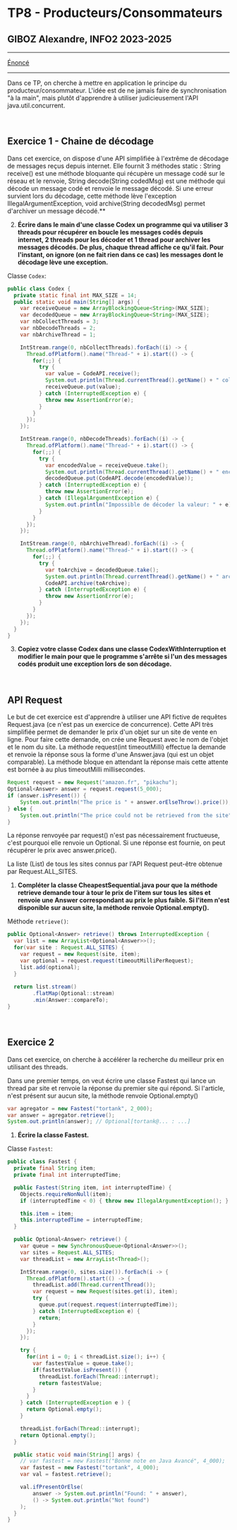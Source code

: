 # TP8 - Producteurs/Consommateurs
## GIBOZ Alexandre, INFO2 2023-2025
***

[Énoncé](https://igm.univ-mlv.fr/coursconcurrenceinfo2/tds/td08.html)
***

Dans ce TP, on cherche à mettre en application le principe du producteur/consommateur. 
L'idée est de ne jamais faire de synchronisation "à la main", mais plutôt d'apprendre à utiliser judicieusement l'API java.util.concurrent.

<br>

## Exercice 1 - Chaine de décodage

Dans cet exercice, on dispose d'une API simplifiée à l'extrême de décodage de messages reçus depuis internet. Elle fournit 3 méthodes static :
String receive() est une méthode bloquante qui récupère un message codé sur le réseau et le renvoie,
String decode(String codedMsg) est une méthode qui décode un message codé et renvoie le message décodé. Si une erreur survient lors du décodage, cette méthode lève l'exception IllegalArgumentException,
void archive(String decodedMsg) permet d'archiver un message décodé.**

2. **Écrire dans le main d'une classe Codex un programme qui va utiliser 3 threads pour récupérer en boucle les messages codés depuis internet, 2 threads pour les décoder et 1 thread pour archiver les messages décodés. 
     De plus, chaque thread affiche ce qu'il fait. 
     Pour l'instant, on ignore (on ne fait rien dans ce cas) les messages dont le décodage lève une exception.**

Classe `Codex`:
```java
public class Codex {
  private static final int MAX_SIZE = 14;
  public static void main(String[] args) {
    var receiveQueue = new ArrayBlockingQueue<String>(MAX_SIZE);
    var decodedQueue = new ArrayBlockingQueue<String>(MAX_SIZE);
    var nbCollectThreads = 3;
    var nbDecodeThreads = 2;
    var nbArchiveThread = 1;

    IntStream.range(0, nbCollectThreads).forEach((i) -> {
      Thread.ofPlatform().name("Thread-" + i).start(() -> {
        for(;;) {
          try {
            var value = CodeAPI.receive();
            System.out.println(Thread.currentThread().getName() + " collects value: " + value);
            receiveQueue.put(value);
          } catch (InterruptedException e) {
            throw new AssertionError(e);
          }
        }
      });
    });

    IntStream.range(0, nbDecodeThreads).forEach((i) -> {
      Thread.ofPlatform().name("Thread-" + i).start(() -> {
        for(;;) {
          try {
            var encodedValue = receiveQueue.take();
            System.out.println(Thread.currentThread().getName() + " encodes value: " + encodedValue);
            decodedQueue.put(CodeAPI.decode(encodedValue));
          } catch (InterruptedException e) {
            throw new AssertionError(e);
          } catch (IllegalArgumentException e) {
            System.out.println("Impossible de décoder la valeur: " + e);
          }
        }
      });
    });

    IntStream.range(0, nbArchiveThread).forEach((i) -> {
      Thread.ofPlatform().name("Thread-" + i).start(() -> {
        for(;;) {
          try {
            var toArchive = decodedQueue.take();
            System.out.println(Thread.currentThread().getName() + " archives value: " + toArchive);
            CodeAPI.archive(toArchive);
          } catch (InterruptedException e) {
            throw new AssertionError(e);
          }
        }
      });
    });
  }
}
```

3. **Copiez votre classe Codex dans une classe CodexWithInterruption et modifier le main pour que le programme s'arrête si l'un des messages codés produit une exception lors de son décodage.**



<br>

## API Request

Le but de cet exercice est d'apprendre à utiliser une API fictive de requêtes Request.java (ce n'est pas un exercice de concurrence). 
Cette API très simplifiée permet de demander le prix d'un objet sur un site de vente en ligne. 
Pour faire cette demande, on crée une Request avec le nom de l'objet et le nom du site. 
La méthode request(int timeoutMilli) effectue la demande et renvoie la réponse sous la forme d'une Answer.java (qui est un objet comparable). 
La méthode bloque en attendant la réponse mais cette attente est bornée à au plus timeoutMilli millisecondes.
```java
Request request = new Request("amazon.fr", "pikachu");
Optional<Answer> answer = request.request(5_000);
if (answer.isPresent()) {
    System.out.println("The price is " + answer.orElseThrow().price());
} else {
    System.out.println("The price could not be retrieved from the site");
}
```

La réponse renvoyée par request() n'est pas nécessairement fructueuse, c'est pourquoi elle renvoie un Optional<Answer>. 
Si une réponse est fournie, on peut récupérer le prix avec answer.price().

La liste (List<String>) de tous les sites connus par l'API Request peut-être obtenue par Request.ALL_SITES.

1. **Compléter la classe CheapestSequential.java pour que la méthode retrieve demande tour à tour le prix de l'item sur tous les sites et renvoie une Answer correspondant au prix le plus faible. 
     Si l'item n'est disponible sur aucun site, la méthode renvoie Optional.empty().**

Méthode `retrieve()`:
```java
public Optional<Answer> retrieve() throws InterruptedException {
  var list = new ArrayList<Optional<Answer>>();
  for(var site : Request.ALL_SITES) {
    var request = new Request(site, item);
    var optional = request.request(timeoutMilliPerRequest);
    list.add(optional);
  }
  
  return list.stream()
        .flatMap(Optional::stream)
        .min(Answer::compareTo);
}
```

<br>

## Exercice 2

Dans cet exercice, on cherche à accélérer la recherche du meilleur prix en utilisant des threads.

Dans une premier temps, on veut écrire une classe Fastest qui lance un thread par site et renvoie la réponse du premier site qui répond. 
Si l'article, n'est présent sur aucun site, la méthode renvoie Optional.empty()
```java
var agregator = new Fastest("tortank", 2_000);
var answer = agregator.retrieve();
System.out.println(answer); // Optional[tortank@... : ...]
```

1. **Écrire la classe Fastest.**

Classe `Fastest`:
```java
public class Fastest {
  private final String item;
  private final int interruptedTime;

  public Fastest(String item, int interruptedTime) {
    Objects.requireNonNull(item);
    if (interruptedTime < 0) { throw new IllegalArgumentException(); }

    this.item = item;
    this.interruptedTime = interruptedTime;
  }

  public Optional<Answer> retrieve() {
    var queue = new SynchronousQueue<Optional<Answer>>();
    var sites = Request.ALL_SITES;
    var threadList = new ArrayList<Thread>();

    IntStream.range(0, sites.size()).forEach(i -> {
      Thread.ofPlatform().start(() -> {
        threadList.add(Thread.currentThread());
        var request = new Request(sites.get(i), item);
        try {
          queue.put(request.request(interruptedTime));
        } catch (InterruptedException e) {
          return;
        }
      });
    });

    try {
      for(int i = 0; i < threadList.size(); i++) {
        var fastestValue = queue.take();
        if(fastestValue.isPresent()) {
          threadList.forEach(Thread::interrupt);
          return fastestValue;
        }
      }
    } catch (InterruptedException e ) {
      return Optional.empty();
    }

    threadList.forEach(Thread::interrupt);
    return Optional.empty();
  }

  public static void main(String[] args) {
    // var fastest = new Fastest("Bonne note en Java Avancé", 4_000);
    var fastest = new Fastest("tortank", 4_000);
    var val = fastest.retrieve();

    val.ifPresentOrElse(
        answer -> System.out.println("Found: " + answer),
        () -> System.out.println("Not found")
    );
  }
}
```